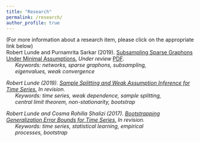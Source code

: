 ```yaml
---
title: "Research"
permalink: /research/
author_profile: true
---
```

(For more information about a research item, please click on the appropriate link below)
<br>
Robert Lunde and Purnamrita Sarkar (2019). [Subsampling Sparse Graphons Under Minimal Assumptions.](https://rslunde.github.io/research/subsampling-graphons) <i>Under review</i> [PDF](https://arxiv.org/pdf/1907.12528.pdf).    
  &nbsp;&nbsp;&nbsp;&nbsp;&nbsp; <i>Keywords: networks, sparse graphons, subsampling,  
  &nbsp;&nbsp;&nbsp;&nbsp;&nbsp; eigenvalues, weak convergence 

Robert Lunde (2019). [Sample Splitting and Weak Assumption Inference for Time Series.](https://arxiv.org/abs/1902.07425)  <i>In revision</i>.  
  &nbsp;&nbsp;&nbsp;&nbsp;&nbsp; <i>Keywords: time series, weak dependence, sample splitting,  
  &nbsp;&nbsp;&nbsp;&nbsp;&nbsp; central limit theorem, non-stationarity, bootstrap

Robert Lunde and Cosma Rohilla Shalizi (2017). [Bootstrapping Generalization Error Bounds for Time Series.](https://arxiv.org/abs/1711.02834)  <i>In revision</i>.  
  &nbsp;&nbsp;&nbsp;&nbsp;&nbsp; <i>Keywords: time series, statistical learning, empirical     
  &nbsp;&nbsp;&nbsp;&nbsp;&nbsp; processes, bootstrap



